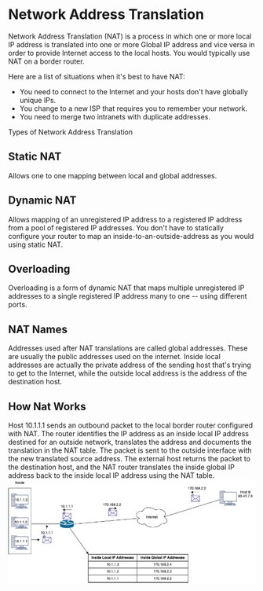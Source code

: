 # Network Address Translation
Network Address Translation (NAT) is a process in which one or more local IP address is 
translated into one or more Global IP address and vice versa in order to provide Internet 
access to the local hosts. You would typically use NAT on a border router.

Here are a list of situations when it's best to have NAT:
- You need to connect to the Internet and your hosts don't have globally unique IPs.
- You change to a new ISP that requires you to remember your network.
- You need to merge two intranets with duplicate addresses.

Types of Network Address Translation

## Static NAT
Allows one to one mapping between local and global addresses. 

## Dynamic NAT
Allows mapping of an unregistered IP address to a registered IP address from a pool of registered IP addresses.
You don't have to statically configure your router to map an inside-to-an-outside-address as you would using static
NAT.

## Overloading
Overloading is a form of dynamic NAT that maps multiple unregistered IP addresses to a single registered IP address
many to one -- using different ports.

## NAT Names
Addresses used after NAT translations are called global addresses. These are usually the public addresses used on the internet.
Inside local addresses are actually the private address of the sending host that's trying to get to the Internet, while the
outside local address is the address of the destination host.

## How Nat Works
Host 10.1.1.1 sends an outbound packet to the local border router configured with NAT. The router identifies the IP address as an inside local IP address destined for an outside network, translates the address and documents the translation in the NAT table. The packet is sent to the outside interface with the new translated source address. The external host returns the packet to the destination host, and the NAT router translates the inside global IP address back to the inside local IP address using the NAT table.
![](https://github.com/azul-007/Networking-Concepts/blob/master/Images/NAT.jpg)

